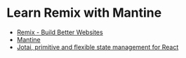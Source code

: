# Learn Remix with Mantine

- [Remix - Build Better Websites](https://remix.run/)
- [Mantine](https://mantine.dev/)
- [Jotai, primitive and flexible state management for React](https://jotai.org/)
